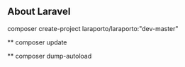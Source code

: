 
## About Laravel



composer create-project laraporto/laraporto:"dev-master"

** composer update

** composer dump-autoload


